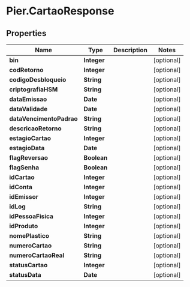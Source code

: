 # Pier.CartaoResponse

## Properties
Name | Type | Description | Notes
------------ | ------------- | ------------- | -------------
**bin** | **Integer** |  | [optional] 
**codRetorno** | **Integer** |  | [optional] 
**codigoDesbloqueio** | **String** |  | [optional] 
**criptografiaHSM** | **String** |  | [optional] 
**dataEmissao** | **Date** |  | [optional] 
**dataValidade** | **Date** |  | [optional] 
**dataVencimentoPadrao** | **String** |  | [optional] 
**descricaoRetorno** | **String** |  | [optional] 
**estagioCartao** | **Integer** |  | [optional] 
**estagioData** | **Date** |  | [optional] 
**flagReversao** | **Boolean** |  | [optional] 
**flagSenha** | **Boolean** |  | [optional] 
**idCartao** | **Integer** |  | [optional] 
**idConta** | **Integer** |  | [optional] 
**idEmissor** | **Integer** |  | [optional] 
**idLog** | **String** |  | [optional] 
**idPessoaFisica** | **Integer** |  | [optional] 
**idProduto** | **Integer** |  | [optional] 
**nomePlastico** | **String** |  | [optional] 
**numeroCartao** | **String** |  | [optional] 
**numeroCartaoReal** | **String** |  | [optional] 
**statusCartao** | **Integer** |  | [optional] 
**statusData** | **Date** |  | [optional] 


